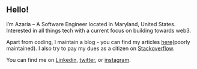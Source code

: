 ## Hello! 

I’m Azaria – A Software Engineer located in Maryland, United States. Interested in all things tech with a current focus on building towards web3.  

Apart from coding, I maintain a blog - you can find my articles [here](https://bit.ly/azariagebremichael)(poorly maintained). I also try to pay my dues as a citizen on [Stackoverflow](https://stackoverflow.com/users/13011799/azaria-gebremichael). 

You can find me on [Linkedin](https://www.linkedin.com/in/azaria-gebremichael/), [twitter](https://twitter.com/azariagmt), or [instagram](https://instagram.com/azariagebremichael). 
